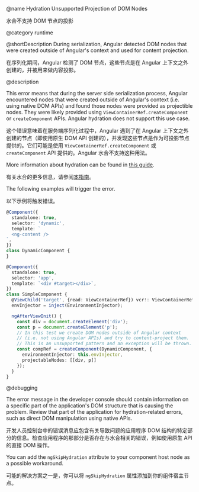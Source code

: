 @name Hydration Unsupported Projection of DOM Nodes

水合不支持 DOM 节点的投影

@category runtime

@shortDescription During serialization, Angular detected DOM nodes that were created outside of Angular's context and used for content projection.

在序列化期间，Angular 检测了 DOM 节点，这些节点是在 Angular 上下文之外创建的，并被用来做内容投影。

@description

This error means that during the server side serialization process, Angular encountered nodes that were created outside of Angular's context \(i.e. using native DOM APIs\) and found those nodes were provided as projectible nodes. They were likely provided using `ViewContainerRef.createComponent` or `createComponent` APIs. Angular hydration does not support this use case.

这个错误意味着在服务端序列化过程中，Angular 遇到了在 Angular 上下文之外创建的节点（即使用原生 DOM API 创建的），并发现这些节点是作为可投影节点提供的。它们可能是使用 `ViewContainerRef.createComponent` 或 `createComponent` API 提供的。Angular 水合不支持这种用法。

More information about hydration can be found in [this guide](guide/hydration).

有关水合的更多信息，请参阅[本指南](guide/hydration)。

The following examples will trigger the error.

以下示例将触发错误。

```typescript
@Component({
  standalone: true,
  selector: 'dynamic',
  template: `
  <ng-content />
`,
})
class DynamicComponent {
}

@Component({
  standalone: true,
  selector: 'app',
  template: `<div #target></div>`,
})
class SimpleComponent {
  @ViewChild('target', {read: ViewContainerRef}) vcr!: ViewContainerRef;
  envInjector = inject(EnvironmentInjector);

  ngAfterViewInit() {
    const div = document.createElement('div');
    const p = document.createElement('p');
    // In this test we create DOM nodes outside of Angular context
    // (i.e. not using Angular APIs) and try to content-project them.
    // This is an unsupported pattern and an exception will be thrown.
    const compRef = createComponent(DynamicComponent, {
      environmentInjector: this.envInjector,
      projectableNodes: [[div, p]]
    });
  }
}
```

@debugging

The error message in the developer console should contain information on a specific part of the application's DOM structure that is causing the problem. Review that part of the application for hydration-related errors, such as direct DOM manipulation using native APIs.

开发人员控制台中的错误消息应包含有关导致问题的应用程序 DOM 结构的特定部分的信息。检查应用程序的那部分是否存在与水合相关的错误，例如使用原生 API 的直接 DOM 操作。

You can add the `ngSkipHydration` attribute to your component host node as a possible workaround.

可能的解决方案之一是，你可以将 `ngSkipHydration` 属性添加到你的组件宿主节点。
